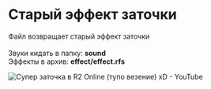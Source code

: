 <figure data-done="1" data-mode="0" data-type="101">
<h1>Старый эффект заточки</h1>

<p>Файл возвращает старый эффект заточки<br />
<br />
Звуки кидать в папку: <strong>sound</strong><br />
Эффекты в архив: <strong>effect/effect.rfs</strong></p>

<p><img alt="Супер заточка в R2 Online (тупо везение) xD - YouTube" src="https://i.ytimg.com/vi/rjvkdNa3rq8/maxresdefault.jpg" /></p>
</figure>
